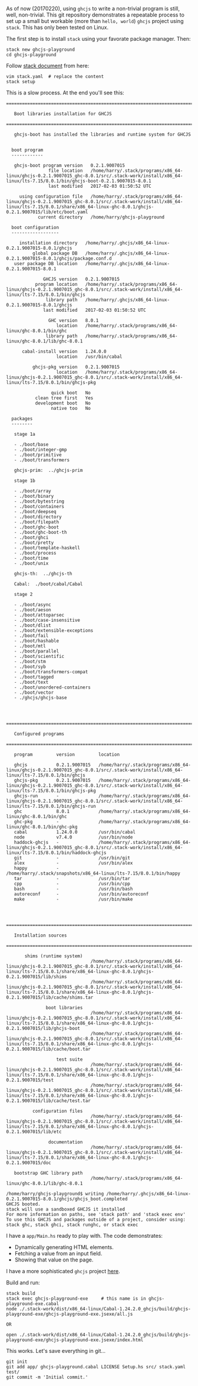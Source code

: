 As of now (20170220), using `ghcjs` to write a non-trivial program is still,
well, non-trivial.  This git repository demonstrates a repeatable process to
set up a small but workable (more than `hello, world`) `ghcjs` project using
`stack`.  This has only been tested on Linux.

The first step is to install `stack` using your favorate package manager.  Then:

    stack new ghcjs-playground
    cd ghcjs-playground

Follow [stack document](https://docs.haskellstack.org/en/stable/ghcjs/) from
here:

    vim stack.yaml  # replace the content
    stack setup

This is a slow process.  At the end you'll see this:

    ===========================================================================

       Boot libraries installation for GHCJS

    ===========================================================================

       ghcjs-boot has installed the libraries and runtime system for GHCJS


      boot program
      ------------

       ghcjs-boot program version   0.2.1.9007015 
                    file location   /home/harry/.stack/programs/x86_64-linux/ghcjs-0.2.1.9007015_ghc-8.0.1/src/.stack-work/install/x86_64-linux/lts-7.15/8.0.1/bin/ghcjs-boot-0.2.1.9007015-8.0.1
                    last modified   2017-02-03 01:50:52 UTC

         using configuration file   /home/harry/.stack/programs/x86_64-linux/ghcjs-0.2.1.9007015_ghc-8.0.1/src/.stack-work/install/x86_64-linux/lts-7.15/8.0.1/share/x86_64-linux-ghc-8.0.1/ghcjs-0.2.1.9007015/lib/etc/boot.yaml
                current directory   /home/harry/ghcjs-playground

      boot configuration
      ------------------

         installation directory   /home/harry/.ghcjs/x86_64-linux-0.2.1.9007015-8.0.1/ghcjs
              global package DB   /home/harry/.ghcjs/x86_64-linux-0.2.1.9007015-8.0.1/ghcjs/package.conf.d
       user package DB location   /home/harry/.ghcjs/x86_64-linux-0.2.1.9007015-8.0.1

                  GHCJS version   0.2.1.9007015   
               program location   /home/harry/.stack/programs/x86_64-linux/ghcjs-0.2.1.9007015_ghc-8.0.1/src/.stack-work/install/x86_64-linux/lts-7.15/8.0.1/bin/ghcjs
                   library path   /home/harry/.ghcjs/x86_64-linux-0.2.1.9007015-8.0.1/ghcjs
                  last modified   2017-02-03 01:50:52 UTC

                    GHC version   8.0.1           
                       location   /home/harry/.stack/programs/x86_64-linux/ghc-8.0.1/bin/ghc
                   library path   /home/harry/.stack/programs/x86_64-linux/ghc-8.0.1/lib/ghc-8.0.1

          cabal-install version   1.24.0.0        
                       location   /usr/bin/cabal  

              ghcjs-pkg version   0.2.1.9007015   
                       location   /home/harry/.stack/programs/x86_64-linux/ghcjs-0.2.1.9007015_ghc-8.0.1/src/.stack-work/install/x86_64-linux/lts-7.15/8.0.1/bin/ghcjs-pkg

                     quick boot   No              
               clean tree first   Yes             
               development boot   No              
                     native too   No              

      packages
      --------

       stage 1a

       - ./boot/base
       - ./boot/integer-gmp
       - ./boot/primitive
       - ./boot/transformers

       ghcjs-prim:  ../ghcjs-prim

       stage 1b

       - ./boot/array
       - ./boot/binary
       - ./boot/bytestring
       - ./boot/containers
       - ./boot/deepseq
       - ./boot/directory
       - ./boot/filepath
       - ./boot/ghc-boot
       - ./boot/ghc-boot-th
       - ./boot/ghci
       - ./boot/pretty
       - ./boot/template-haskell
       - ./boot/process
       - ./boot/time
       - ./boot/unix

       ghcjs-th:  ../ghcjs-th

       Cabal:  ./boot/cabal/Cabal

       stage 2

       - ./boot/async
       - ./boot/aeson
       - ./boot/attoparsec
       - ./boot/case-insensitive
       - ./boot/dlist
       - ./boot/extensible-exceptions
       - ./boot/fail
       - ./boot/hashable
       - ./boot/mtl
       - ./boot/parallel
       - ./boot/scientific
       - ./boot/stm
       - ./boot/syb
       - ./boot/transformers-compat
       - ./boot/tagged
       - ./boot/text
       - ./boot/unordered-containers
       - ./boot/vector
       - ./ghcjs/ghcjs-base




    ===========================================================================

       Configured programs

    ===========================================================================

       program         version         location   
                                                  
       ghcjs           0.2.1.9007015   /home/harry/.stack/programs/x86_64-linux/ghcjs-0.2.1.9007015_ghc-8.0.1/src/.stack-work/install/x86_64-linux/lts-7.15/8.0.1/bin/ghcjs
       ghcjs-pkg       0.2.1.9007015   /home/harry/.stack/programs/x86_64-linux/ghcjs-0.2.1.9007015_ghc-8.0.1/src/.stack-work/install/x86_64-linux/lts-7.15/8.0.1/bin/ghcjs-pkg
       ghcjs-run       -               /home/harry/.stack/programs/x86_64-linux/ghcjs-0.2.1.9007015_ghc-8.0.1/src/.stack-work/install/x86_64-linux/lts-7.15/8.0.1/bin/ghcjs-run
       ghc             8.0.1           /home/harry/.stack/programs/x86_64-linux/ghc-8.0.1/bin/ghc
       ghc-pkg         -               /home/harry/.stack/programs/x86_64-linux/ghc-8.0.1/bin/ghc-pkg
       cabal           1.24.0.0        /usr/bin/cabal
       node            v7.4.0          /usr/bin/node
       haddock-ghcjs   -               /home/harry/.stack/programs/x86_64-linux/ghcjs-0.2.1.9007015_ghc-8.0.1/src/.stack-work/install/x86_64-linux/lts-7.15/8.0.1/bin/haddock-ghcjs
       git             -               /usr/bin/git
       alex            -               /usr/bin/alex
       happy           -               /home/harry/.stack/snapshots/x86_64-linux/lts-7.15/8.0.1/bin/happy
       tar             -               /usr/bin/tar
       cpp             -               /usr/bin/cpp
       bash            -               /usr/bin/bash
       autoreconf      -               /usr/bin/autoreconf
       make            -               /usr/bin/make




    ===========================================================================

       Installation sources

    ===========================================================================

           shims (runtime system)                 
                                    /home/harry/.stack/programs/x86_64-linux/ghcjs-0.2.1.9007015_ghc-8.0.1/src/.stack-work/install/x86_64-linux/lts-7.15/8.0.1/share/x86_64-linux-ghc-8.0.1/ghcjs-0.2.1.9007015/lib/shims
                                    /home/harry/.stack/programs/x86_64-linux/ghcjs-0.2.1.9007015_ghc-8.0.1/src/.stack-work/install/x86_64-linux/lts-7.15/8.0.1/share/x86_64-linux-ghc-8.0.1/ghcjs-0.2.1.9007015/lib/cache/shims.tar
                                                  
                   boot libraries                 
                                    /home/harry/.stack/programs/x86_64-linux/ghcjs-0.2.1.9007015_ghc-8.0.1/src/.stack-work/install/x86_64-linux/lts-7.15/8.0.1/share/x86_64-linux-ghc-8.0.1/ghcjs-0.2.1.9007015/lib/ghcjs-boot
                                    /home/harry/.stack/programs/x86_64-linux/ghcjs-0.2.1.9007015_ghc-8.0.1/src/.stack-work/install/x86_64-linux/lts-7.15/8.0.1/share/x86_64-linux-ghc-8.0.1/ghcjs-0.2.1.9007015/lib/cache/boot.tar
                                                  
                       test suite                 
                                    /home/harry/.stack/programs/x86_64-linux/ghcjs-0.2.1.9007015_ghc-8.0.1/src/.stack-work/install/x86_64-linux/lts-7.15/8.0.1/share/x86_64-linux-ghc-8.0.1/ghcjs-0.2.1.9007015/test
                                    /home/harry/.stack/programs/x86_64-linux/ghcjs-0.2.1.9007015_ghc-8.0.1/src/.stack-work/install/x86_64-linux/lts-7.15/8.0.1/share/x86_64-linux-ghc-8.0.1/ghcjs-0.2.1.9007015/lib/cache/test.tar
                                                  
              configuration files                 
                                    /home/harry/.stack/programs/x86_64-linux/ghcjs-0.2.1.9007015_ghc-8.0.1/src/.stack-work/install/x86_64-linux/lts-7.15/8.0.1/share/x86_64-linux-ghc-8.0.1/ghcjs-0.2.1.9007015/lib/etc
                                                  
                    documentation                 
                                    /home/harry/.stack/programs/x86_64-linux/ghcjs-0.2.1.9007015_ghc-8.0.1/src/.stack-work/install/x86_64-linux/lts-7.15/8.0.1/share/x86_64-linux-ghc-8.0.1/ghcjs-0.2.1.9007015/doc
                                                  
       bootstrap GHC library path                 
                                    /home/harry/.stack/programs/x86_64-linux/ghc-8.0.1/lib/ghc-8.0.1

    /home/harry/ghcjs-playground$ writing /home/harry/.ghcjs/x86_64-linux-0.2.1.9007015-8.0.1/ghcjs/ghcjs_boot.completed
    GHCJS booted.
    stack will use a sandboxed GHCJS it installed
    For more information on paths, see 'stack path' and 'stack exec env'
    To use this GHCJS and packages outside of a project, consider using:
    stack ghc, stack ghci, stack runghc, or stack exec

I have a `app/Main.hs` ready to play with.  The code demonstrates:

* Dynamically generating HTML elements.
* Fetching a value from an input field.
* Showing that value on the page.

I have a more sophisticated `ghcjs` project
[here](https://github.com/harryxp/haskell-things/tree/master/MortgageCalc).

Build and run:

    stack build
    stack exec ghcjs-playground-exe     # this name is in ghcjs-playground-exe.cabal
    node ./.stack-work/dist/x86_64-linux/Cabal-1.24.2.0_ghcjs/build/ghcjs-playground-exe/ghcjs-playground-exe.jsexe/all.js

    OR

    open ./.stack-work/dist/x86_64-linux/Cabal-1.24.2.0_ghcjs/build/ghcjs-playground-exe/ghcjs-playground-exe.jsexe/index.html

This works.  Let's save everything in git...

    git init
    git add app/ ghcjs-playground.cabal LICENSE Setup.hs src/ stack.yaml test/
    git commit -m 'Initial commit.'

